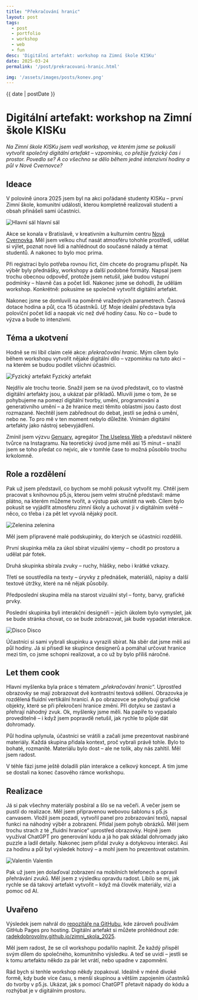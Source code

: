 ```yaml
---
title: "Překračování hranic"
layout: post
tags: 
  - post
  - portfolio
  - workshop
  - web
  - fun
desc: 'Digitální artefakt: workshop na Zimní škole KISKu'
date: 2025-03-24
permalink: '/post/prekracovani-hranic.html'

img: '/assets/images/posts/konev.png'
---
```


<p>{{ date | postDate }}</p>

# Digitální artefakt: workshop na Zimní škole KISKu

*Na Zimní škole KISKu jsem vedl workshop, ve kterém jsme se pokusili vytvořit společný digitální artefakt – vzpomínku, co přežije fyzický čas i prostor. Povedlo se? A co všechno se dělo během jedné intenzivní hodiny a půl v Nové Cvernovce?*

## Ideace

V polovině února 2025 jsem byl na akci pořádané studenty KISKu – první Zimní škole, komunitní události, kterou kompletně realizovali studenti a obsah přinášeli sami účastníci. 

<div class="polaroid left">
    <img src="/assets/images/posts/zs-prostor.jpg" alt="Hlavní sál">
    <span>hlavní sál</span>
</div>

Akce se konala v Bratislavě, v kreativním a kulturním centru [Nová Cvernovka](https://novacvernovka.eu/). Měl jsem velkou chuť nasát atmosféru tohohle prostředí, udělat si výlet, poznat nové lidi a nahlédnout do současné nálady a témat studentů. A nakonec to bylo moc prima.

Při registraci bylo potřeba rovnou říct, čím chcete do programu přispět. Na výběr byly přednášky, workshopy a další podobné formáty. Napsal jsem trochu obecnou odpověď, protože jsem netušil, jaké budou vstupní podmínky – hlavně čas a počet lidí. Nakonec jsme se dohodli, že udělám workshop. Konkrétně: pokusíme se společně vytvořit digitální artefakt.

Nakonec jsme se domluvili na poměrně vražedných parametrech. Časová dotace hodina a půl, cca 15 účastníků. *Uf.* Moje ideální představa byla poloviční počet lidí a naopak víc než dvě hodiny času. No co – bude to výzva a bude to intenzivní.

## Téma a ukotvení

Hodně se mi líbil claim celé akce: *překračování hranic*. Mým cílem bylo během workshopu vytvořit nějaké digitální dílo – vzpomínku na tuto akci – na kterém se budou podílet všichni účastníci.

<div class="polaroid right">
    <img src="/assets/images/posts/zs-prezijeme.jpg" alt="Fyzický artefakt">
    <span>Fyzický artefakt</span>
</div>

Nejdřív ale trochu teorie. Snažil jsem se na úvod představit, co to vlastně digitální artefakty jsou, a ukázat pár příkladů. Mluvili jsme o tom, že se pohybujeme na pomezí digitální tvorby, umění, programování a generativního umění – a že hranice mezi těmito oblastmi jsou často dost rozmazané. Nechtěl jsem zabřednout do debat, jestli se jedná o umění, nebo ne. To pro mě v ten moment nebylo důležité. Vnímám digitální artefakty jako nástroj sebevyjádření.

Zmínil jsem výzvu [Genuary](https://genuary.art), agregátor [The Useless Web](https://theuselessweb.com/) a představil některé tvůrce na Instagramu. Na teoretický úvod jsme měli asi 15 minut – snažil jsem se toho předat co nejvíc, ale v tomhle čase to možná působilo trochu krkolomně.

## Role a rozdělení

Pak už jsem představil, co bychom se mohli pokusit vytvořit my. Chtěl jsem pracovat s knihovnou p5.js, kterou jsem velmi stručně představil: máme plátno, na kterém můžeme tvořit, a výstup pak umístit na web. Cílem bylo pokusit se vyjádřit atmosféru zimní školy a uchovat ji v digitálním světě – něco, co třeba i za pět let vyvolá nějaký pocit.

<div class="polaroid left">
    <img src="/assets/images/posts/zs-rajcata.jpg" alt="Zelenina">
    <span>zelenina</span>
</div>

Měl jsem připravené malé podskupinky, do kterých se účastníci rozdělili.

První skupinka měla za úkol sbírat vizuální vjemy – chodit po prostoru a udělat pár fotek.

Druhá skupinka sbírala zvuky – ruchy, hlášky, nebo i krátké vzkazy.

Třetí se soustředila na texty – úryvky z přednášek, materiálů, nápisy a další textové útržky, které na ně nějak působily.

Předposlední skupina měla na starost vizuální styl – fonty, barvy, grafické prvky.

Poslední skupinka byli interakční designéři – jejich úkolem bylo vymyslet, jak se bude stránka chovat, co se bude zobrazovat, jak bude vypadat interakce.

<div class="polaroid right">
    <img src="/assets/images/posts/zs-koule.jpg" alt="Disco">
    <span>Disco</span>
</div>

Účastníci si sami vybrali skupinku a vyrazili sbírat. Na sběr dat jsme měli asi půl hodiny. Já si přisedl ke skupince designerů a pomáhal určovat hranice mezi tím, co jsme schopni realizovat, a co už by bylo příliš náročné.

## Let them cook

Hlavní myšlenka byla práce s tématem „*překračování hranic*“. Uprostřed obrazovky se mají zobrazovat dvě kontrastní textová sdělení. Obrazovka je rozdělená fluidní vertikální hranicí. A po obrazovce se pohybují grafické objekty, které se při překročení hranice změní. Při dotyku se zastaví a přehrají náhodný zvuk. Ok, myšlenky jsme měli. Na papíře to vypadalo proveditelně – i když jsem popravdě netušil, jak rychle to půjde dát dohromady.

Půl hodina uplynula, účastníci se vrátili a začali jsme prezentovat nasbírané materiály. Každá skupina přidala kontext, proč vybrali právě tohle. Bylo to bohaté, rozmanité. Materiálu bylo dost – ale ne tolik, aby nás zahltil. Měl jsem radost.

V téhle fázi jsme ještě doladili plán interakce a celkový koncept. A tím jsme se dostali na konec časového rámce workshopu.

## Realizace

Já si pak všechny materiály posbíral a šlo se na večeři. A večer jsem se pustil do realizace. Měl jsem připravenou webovou šablonu s p5.js canvasem. Vložil jsem pozadí, vytvořil panel pro zobrazování textů, napsal funkci na náhodný výběr a zobrazení. Přidal jsem pohyb obrázků. Měl jsem trochu strach z té „fluidní hranice“ uprostřed obrazovky. Hojně jsem využíval ChatGPT pro generování kódu a já ho pak skládal dohromady jako puzzle a ladil detaily. Nakonec jsem přidal zvuky a dotykovou interakci. Asi za hodinu a půl byl výsledek hotový – a mohl jsem ho prezentovat ostatním.

<div class="polaroid left">
    <img src="/assets/images/posts/zs-valentin.jpg" alt="Valentín">
    <span>Valentín</span>
</div>

Pak už jsem jen dolaďoval zobrazení na mobilních telefonech a opravil přehrávání zvuků. Měl jsem z výsledku opravdu radost. Líbilo se mi, jak rychle se dá takový artefakt vytvořit – když má člověk materiály, vizi a pomoc od AI.

## Uvařeno

Výsledek jsem nahrál do [repozitáře na GitHubu](https://github.com/RadekDobrovolny/zimni_skola_2025), kde zároveň používám GitHub Pages pro hosting. Digitální artefakt si můžete prohlédnout zde: [radekdobrovolny.github.io/zimni_skola_2025](https://radekdobrovolny.github.io/zimni_skola_2025/).

Měl jsem radost, že se cíl workshopu podařilo naplnit. Že každý přispěl svým dílem do společného, komunitního výsledku. A teď se uvidí – jestli se k tomu artefaktu někdo za pár let vrátí, nebo upadne v zapomnění.

Rád bych si tenhle workshop někdy zopakoval. Ideálně v méně divoké formě, kdy bude více času, s menší skupinou a větším zapojením účastníků do tvorby v p5.js. Ukázat, jak s pomocí ChatGPT přetavit nápady do kódu a rozhýbat je v digitálním prostoru.
